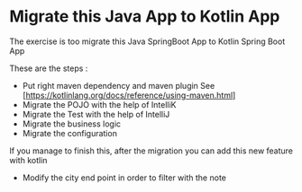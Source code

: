 # Migrate this Java App to Kotlin App

The exercise is too migrate this Java SpringBoot App to Kotlin Spring Boot App

These are the steps :
* Put right maven dependency and maven plugin See [https://kotlinlang.org/docs/reference/using-maven.html]
* Migrate the POJO with the help of IntelliK
* Migrate the Test with the help of IntelliJ
* Migrate the business logic
* Migrate the configuration

If you manage to finish this, after the migration you can add this new feature with kotlin
* Modify the city end point in order to filter with the note